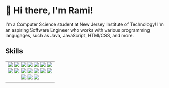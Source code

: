 # 👋 Hi there, I'm Rami!

I'm a Computer Science student at New Jersey Institute of Technology! I'm an aspiring Software Engineer who works with various programming langugages, such as Java, JavaScript, HTMl/CSS, and more.

## Skills
<div align="center">
  <table>
    <tr>
      <td align="center">
        <img src="https://img.shields.io/badge/Java-8A2BE2"> <img src="https://img.shields.io/badge/JavaScript-blue"> <img src="https://img.shields.io/badge/Python-white"> <img src="https://img.shields.io/badge/HTMl-green"> <img src="https://img.shields.io/badge/CSS-yellow"> <img src="https://img.shields.io/badge/SQL-orange"> <img src="https://img.shields.io/badge/C++-black"> <br /> <img src="https://img.shields.io/badge/Swift-red"> <img src="https://img.shields.io/badge/Vue.js-random"> <img src="https://img.shields.io/badge/Animate.css-darkgreen"> <img src="https://img.shields.io/badge/Chart.js-darkblue"> <img src="https://img.shields.io/badge/REACT.js-purple"> <img src="https://img.shields.io/badge/Figma-grey"> <img src="https://img.shields.io/badge/Git/Github-silver"> <br /> <img src="https://img.shields.io/badge/Bootstrap-teal"> <img src="https://img.shields.io/badge/Excel-darkgreen"> <img src="https://img.shields.io/badge/macOS-white"> 
      </td>
    </tr>
  </table>
</div>
